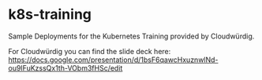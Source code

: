 # k8s-training

Sample Deployments for the Kubernetes Training provided by Cloudwürdig.

For Cloudwürdig you can find the slide deck here:
https://docs.google.com/presentation/d/1bsF6qawcHxuznwlNd-ou9IFuKzssQx1th-VObm3fHSc/edit
